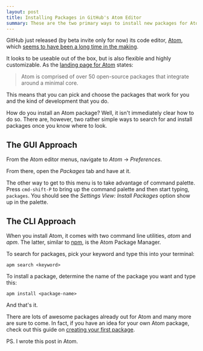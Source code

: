 ```yaml
---
layout: post
title: Installing Packages in GitHub's Atom Editor
summary: These are the two primary ways to install new packages for Atom
---
```


GitHub just released (by beta invite only for now) its code editor,
[Atom](https://atom.io), which
[seems to have been a long time in the making](https://twitter.com/defunkt/status/438791340222971904).

It looks to be useable out of the box, but is also flexible and highly customizable.
As the [landing page for Atom](https://atom.io) states:

> Atom is comprised of over 50 open-source packages that integrate around a minimal core.

This means that you can pick and choose the packages that work for you and the
kind of development that you do.

How do you install an Atom package? Well, it isn't immediately clear how to do
so. There are, however, two rather simple ways to search for and install
packages once you know where to look.

## The GUI Approach

From the Atom editor menus, navigate to *Atom* -> *Preferences*.

From there, open the *Packages* tab and have at it.

The other way to get to this menu is to take advantage of command palette.
Press `cmd-shift-P` to bring up the command palette and then start typing,
`packages`. You should see the *Settings View: Install Packages* option show
up in the palette.

## The CLI Approach

When you install Atom, it comes with two command line utilities, *atom* and *apm*.
The latter, similar to [npm](https://www.npmjs.org/), is the Atom Package Manager.

To search for packages, pick your keyword and type this into your terminal:

    apm search <keyword>

To install a package, determine the name of the package you want and type this:

    apm install <package-name>

And that's it.

There are lots of awesome packages already out for Atom and many more are sure
to come. In fact, if you have an idea for your own Atom package, check out this
guide on [creating your first package](https://atom.io/docs/v0.60.0/your-first-package).

PS. I wrote this post in Atom.
